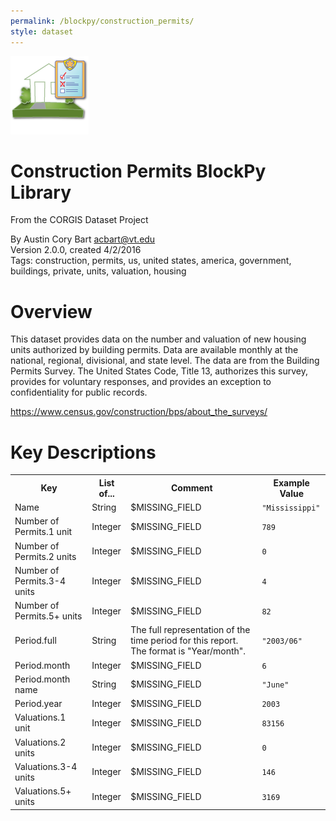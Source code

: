 ```yaml
---
permalink: /blockpy/construction_permits/
style: dataset
---
```


<img class="img-thumbnail float-right"
     src="/images/datasets/construction-permits-icon.png"
     alt="construction permits icon"
     role="presentation">

# Construction Permits BlockPy Library

<p class='lead'>From the CORGIS Dataset Project</p>

<span class='text-muted'>By Austin Cory Bart <acbart@vt.edu></span><br>
<span class='text-muted'>Version 2.0.0, created 4/2/2016</span><br>
<span class='text-muted'>Tags: construction, permits, us, united states, america, government, buildings, private, units, valuation, housing</span>

# Overview

This dataset provides data on the number and valuation of new housing units authorized by building permits. Data are available monthly at the national, regional, divisional, and state level. The data are from the Building Permits Survey. The United States Code, Title 13, authorizes this survey, provides for voluntary responses, and provides an exception to confidentiality for public records.



<https://www.census.gov/construction/bps/about_the_surveys/>




# Key Descriptions
    
<table class='table table-condensed table-striped table-bordered table-hover'>
<tr>
    <th class=''>Key</th>
    <th class=''>List of...</th>
    <th class=''>Comment</th>
    <th class=''>Example Value</th>
</tr>

<tr>
    <td>Name</td>
    <td>String</td> 
    <td>$MISSING_FIELD</td>
    <td><code>"Mississippi"</code></td>
</tr>

<tr>
    <td>Number of Permits.1 unit</td>
    <td>Integer</td> 
    <td>$MISSING_FIELD</td>
    <td><code>789</code></td>
</tr>

<tr>
    <td>Number of Permits.2 units</td>
    <td>Integer</td> 
    <td>$MISSING_FIELD</td>
    <td><code>0</code></td>
</tr>

<tr>
    <td>Number of Permits.3-4 units</td>
    <td>Integer</td> 
    <td>$MISSING_FIELD</td>
    <td><code>4</code></td>
</tr>

<tr>
    <td>Number of Permits.5+ units</td>
    <td>Integer</td> 
    <td>$MISSING_FIELD</td>
    <td><code>82</code></td>
</tr>

<tr>
    <td>Period.full</td>
    <td>String</td> 
    <td>The full representation of the time period for this report. The format is "Year/month".</td>
    <td><code>"2003/06"</code></td>
</tr>

<tr>
    <td>Period.month</td>
    <td>Integer</td> 
    <td>$MISSING_FIELD</td>
    <td><code>6</code></td>
</tr>

<tr>
    <td>Period.month name</td>
    <td>String</td> 
    <td>$MISSING_FIELD</td>
    <td><code>"June"</code></td>
</tr>

<tr>
    <td>Period.year</td>
    <td>Integer</td> 
    <td>$MISSING_FIELD</td>
    <td><code>2003</code></td>
</tr>

<tr>
    <td>Valuations.1 unit</td>
    <td>Integer</td> 
    <td>$MISSING_FIELD</td>
    <td><code>83156</code></td>
</tr>

<tr>
    <td>Valuations.2 units</td>
    <td>Integer</td> 
    <td>$MISSING_FIELD</td>
    <td><code>0</code></td>
</tr>

<tr>
    <td>Valuations.3-4 units</td>
    <td>Integer</td> 
    <td>$MISSING_FIELD</td>
    <td><code>146</code></td>
</tr>

<tr>
    <td>Valuations.5+ units</td>
    <td>Integer</td> 
    <td>$MISSING_FIELD</td>
    <td><code>3169</code></td>
</tr>

</table>
